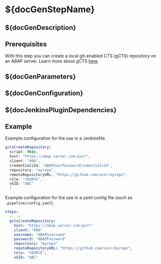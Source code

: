 # ${docGenStepName}

## ${docGenDescription}

## Prerequisites

With this step you can create a local git-enabled CTS (gCTS) repository on an ABAP server.
Learn more about gCTS [here](https://help.sap.com/viewer/4a368c163b08418890a406d413933ba7/201909.001/en-US/f319b168e87e42149e25e13c08d002b9.html).

## ${docGenParameters}

## ${docGenConfiguration}

## ${docJenkinsPluginDependencies}

## Example

Example configuration for the use in a Jenkinsfile.

```groovy
gctsCreateRepository(
  script: this,
  host: "https://abap.server.com:port",
  client: "000",
  credentialsId: 'ABAPUserPasswordCredentialsId',
  repository: "myrepo",
  remoteRepositoryURL: "https://github.com/user/myrepo",
  role: "SOURCE",
  vSID: "ABC"
  )
```

Example configuration for the use in a yaml config file (such as `.pipeline/config.yaml`).

```yaml
steps:
  <...>
  gctsCreateRepository:
    host: "https://abap.server.com:port"
    client: "000"
    username: "ABAPUsername"
    password: "ABAPPassword"
    repository: "myrepo"
    remoteRepositoryURL: "https://github.com/user/myrepo",
    role: "SOURCE",
    vSID: "ABC"
```
